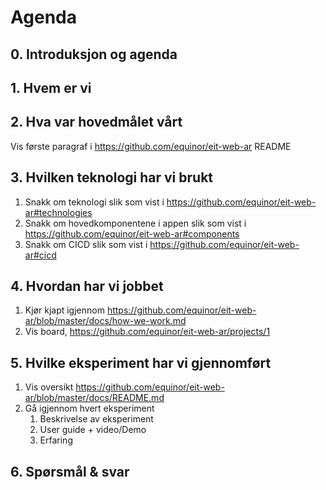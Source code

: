 # Agenda


## 0. Introduksjon og agenda


## 1. Hvem er vi
 

## 2. Hva var hovedmålet vårt
Vis første paragraf i https://github.com/equinor/eit-web-ar README


## 3. Hvilken teknologi har vi brukt
1. Snakk om teknologi slik som vist i https://github.com/equinor/eit-web-ar#technologies
2. Snakk om hovedkomponentene i appen slik som vist i https://github.com/equinor/eit-web-ar#components
3. Snakk om CICD slik som vist i https://github.com/equinor/eit-web-ar#cicd
 

## 4. Hvordan har vi jobbet
1. Kjør kjapt igjennom https://github.com/equinor/eit-web-ar/blob/master/docs/how-we-work.md
2. Vis board, https://github.com/equinor/eit-web-ar/projects/1
 

## 5. Hvilke eksperiment har vi gjennomført
1. Vis oversikt https://github.com/equinor/eit-web-ar/blob/master/docs/README.md
1. Gå igjennom hvert eksperiment
   1. Beskrivelse av eksperiment
   2. User guide + video/Demo
   3. Erfaring


## 6. Spørsmål & svar
